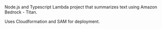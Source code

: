 Node.js and Typescript Lambda project that summarizes text using Amazon Bedrock - Titan.

Uses Cloudformation and SAM for deployment. 
